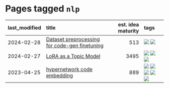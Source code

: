 # Pages tagged `nlp`

|last_modified|title|est. idea maturity|tags
|:---|:---|---:|:---|
|2024-02-28|[Dataset preprocessing for code-gen finetuning](../codegen_preprocessing.md)|513|[![](https://img.shields.io/badge/tag-experimental-4072a1)](../tags/experimental.md) [![](https://img.shields.io/badge/tag-nlp-7fe3bd)](../tags/nlp.md)|
|2024-02-27|[LoRA as a Topic Model](../lora_lda.md)|3495|[![](https://img.shields.io/badge/tag-experimental-4072a1)](../tags/experimental.md) [![](https://img.shields.io/badge/tag-finetuning-cd61a2)](../tags/finetuning.md) [![](https://img.shields.io/badge/tag-nlp-7fe3bd)](../tags/nlp.md)|
|2023-04-25|[hypernetwork code embedding](../hypernetwork_embedding_for_code.md)|889|[![](https://img.shields.io/badge/tag-embeddings-4ed36d)](../tags/embeddings.md) [![](https://img.shields.io/badge/tag-llm-683f3)](../tags/llm.md) [![](https://img.shields.io/badge/tag-machinelearning-e127da)](../tags/machinelearning.md) [![](https://img.shields.io/badge/tag-models-c9145c)](../tags/models.md) [![](https://img.shields.io/badge/tag-nlp-7fe3bd)](../tags/nlp.md)|